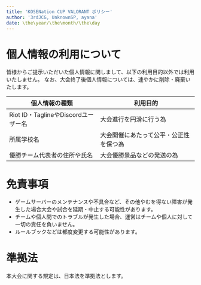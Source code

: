 ```yaml
---
title: 'KOSENation CUP VALORANT ポリシー'
author: '3rdJCG, UnknownSP, ayana'
date: \the\year/\the\month/\the\day
---
```


# 個人情報の利用について
皆様からご提示いただいた個人情報に関しまして、以下の利用目的以外では利用いたしません。
なお、大会終了後個人情報については、速やかに削除・廃棄いたします。

| 個人情報の種類                      | 利用目的                               | 
| ----------------------------------- | -------------------------------------- | 
| Riot ID・TaglineやDiscordユーザー名 | 大会進行を円滑に行う為                 | 
| 所属学校名                          | 大会開催にあたって公平・公正性を保つ為 | 
| 優勝チーム代表者の住所や氏名        | 大会優勝景品などの発送の為             | 

# 免責事項
- ゲームサーバーのメンテナンスや不具合など、その他やむを得ない障害が発生した場合大会や試合を延期・中止する可能性があります。
- チームや個人間でのトラブルが発生した場合、運営はチームや個人に対して一切の責任を負いません。
- ルールブックなどは都度変更する可能性があります。

# 準拠法
本大会に関する規定は、日本法を準拠法とします。